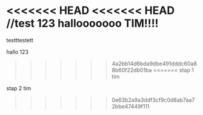 <<<<<<< HEAD
<<<<<<< HEAD
//test 123 hallooooooo TIM!!!!
=======
testttestett

hallo 123
>>>>>>> 4a2bb14d6bda9dbe491dddc60a88b60f22db01ba
=======
stap 1 tim 

stap 2 tim
>>>>>>> 0e63b2a9a3ddf3cf9c0d8ab7aa72bbe47449f111
